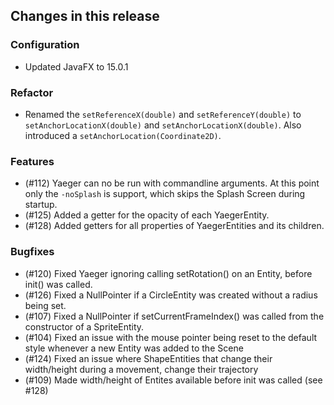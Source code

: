 ## Changes in this release

### Configuration
- Updated JavaFX to 15.0.1

### Refactor
- Renamed the `setReferenceX(double)` and `setReferenceY(double)` to `setAnchorLocationX(double)` and 
`setAnchorLocationX(double)`. Also introduced a `setAnchorLocation(Coordinate2D)`.

### Features
- (#112) Yaeger can no be run with commandline arguments. At this point only the
  `-noSplash` is support, which skips the Splash Screen during startup.
- (#125) Added a getter for the opacity of each YaegerEntity.
- (#128) Added getters for all properties of YaegerEntities and its children.

### Bugfixes
- (#120) Fixed Yaeger ignoring calling setRotation() on an Entity, before init() was called.
- (#126) Fixed a NullPointer if a CircleEntity was created without a radius being set.
- (#107) Fixed a NullPointer if setCurrentFrameIndex() was called from the constructor of a SpriteEntity.
- (#104) Fixed an issue with the mouse pointer being reset to the default style whenever a new Entity
 was added to the Scene
- (#124) Fixed an issue where ShapeEntities that change their width/height during a movement, change their trajectory
- (#109) Made width/height of Entites available before init was called (see #128)